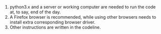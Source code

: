 1. python3.x and a server or working computer are needed to run the code at, to say, end of the day.
2. A Firefox browser is recommended, while using other browsers needs to install extra corresponding browser driver.
3. Other instructions are written in the codeline.
